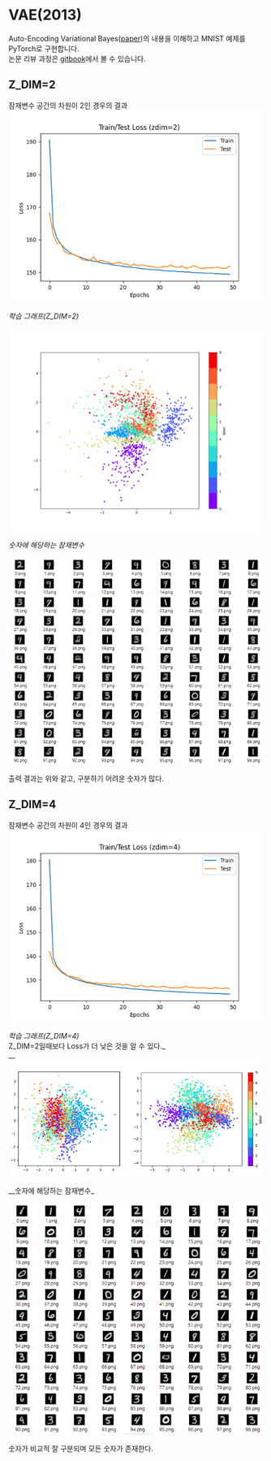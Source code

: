 # VAE\(2013\)

Auto-Encoding Variational Bayes\([paper](https://arxiv.org/abs/1312.6114)\)의 내용을 이해하고 MNIST 예제를 PyTorch로 구현합니다.   
논문 리뷰 과정은 [gitbook](https://bengaleehs.gitbook.io/ai-paper-study/vae)에서 볼 수 있습니다.

## Z\_DIM=2

잠재변수 공간의 차원이 2인 경우의 결과  
 ![Learning](.gitbook/assets/Learning.png)  
  
 _학습 그래프\(Z\_DIM=2\)_   
  
 ![Clustering](.gitbook/assets/scatters.png)  
  
 _숫자에 해당하는 잠재변수_  
  
 ![Output](.gitbook/assets/output.png)  
  
 출력 결과는 위와 같고, 구분하기 어려운 숫자가 많다.  


## Z\_DIM=4

잠재변수 공간의 차원이 4인 경우의 결과  
 ![Learning](.gitbook/assets/Learning%20%281%29.png)  
  
 _학습 그래프\(Z\_DIM=4\)_   
 Z_DIM=2일때보다 Loss가 더 낮은 것을 알 수 있다._  
 __![Clustering](.gitbook/assets/scatter0123.png)  
  
 __숫자에 해당하는 잠재변수\_  
  
 ![Output](.gitbook/assets/output%20%281%29.png)  
  
 숫자가 비교적 잘 구분되며 모든 숫자가 존재한다.  


